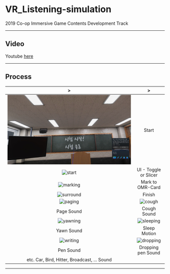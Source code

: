 # VR_Listening-simulation

2019 Co-op Immersive Game Contents Development Track

---

## Video

Youtube [here](https://youtu.be/Hgt2C2JZ7UM "Video")

---

## Process

|                      >                       |                      >                      |
| :------------------------------------------: | :-----------------------------------------: |
|    ![title](./upload/title.jpg?raw=true)     |                    Start                    |
|    ![start](./upload/start.gif?raw=true)     |            UI - Toggle or Slicer            |
|  ![marking](./upload/marking.gif?raw=true)   |              Mark to OMR-Card               |
| ![surround](./upload/surround.gif?raw=true)  |                   Finish                    |
|   ![paging](./upload/paging.gif?raw=true)    |    ![cough](./upload/cough.gif?raw=true)    |
|                  Page Sound                  |                 Cough Sound                 |
|  ![yawning](./upload/yawning.gif?raw=true)   | ![sleeping](./upload/sleeping.gif?raw=true) |
|                  Yawn Sound                  |                Sleep Motion                 |
|  ![writing](./upload/writing.gif?raw=true)   | ![dropping](./upload/dropping.gif?raw=true) |
|                  Pen Sound                   |             Dropping pen Sound              |
| etc. Car, Bird, Hitter, Broadcast, ... Sound |

---
